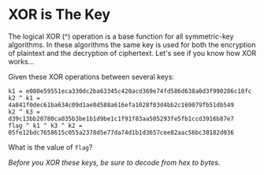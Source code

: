 # XOR is The Key

The logical XOR (^) operation is a base function for all symmetric-key algorithms. In these algorithms the same key is used for both the encryption of plaintext and the decryption of ciphertext. Let's see if you know how XOR works...

Given these XOR operations between several keys:

```
k1 = e080e59551eca330dc2ba63345c420acd369e74fd586d638a0d3f990286c10fc
k2 ^ k1 = 4a841f0dec61ba634c09d1ae8d588a616efa1028f03d4bb2c169079fb51db549
k2 ^ k3 = d39c13bb20780ca035b3be1b1d9be1c1f91f83aa505293fe5fb1ccd3916b87e7
flag ^ k1 ^ k3 ^ k2 = 05fe12bdc7658615c055a2378d5e77da74d1b1d3657cee82aac56bc38182d036
```

What is the value of `flag`?

*Before you XOR these keys, be sure to decode from hex to bytes.*
